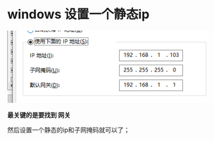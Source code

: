 # windows 设置一个静态ip



![image-20220710153516773](设置一个静态ip.assets/image-20220710153516773.png)



**最关键的是要找到 网关**



然后设置一个静态的ip和子网掩码就可以了；